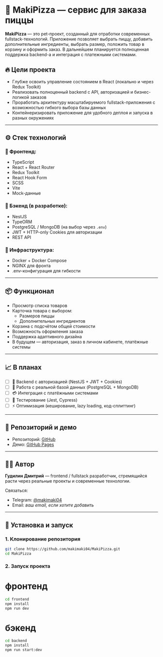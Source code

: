 # 🍕 MakiPizza — сервис для заказа пиццы

**MakiPizza** — это pet-проект, созданный для отработки современных fullstack-технологий. Приложение позволяет выбрать пиццу, добавить дополнительные ингредиенты, выбрать размер, положить товар в корзину и оформить заказ. В дальнейшем планируется полноценная поддержка backend-а и интеграция с платежными системами.

## 🔥 Цели проекта

- Глубже освоить управление состоянием в React (локально и через Redux Toolkit)
- Реализовать полноценный backend с API, авторизацией и бизнес-логикой заказов
- Проработать архитектуру масштабируемого fullstack-приложения с возможностью гибкого выбора базы данных
- Контейнеризировать приложение для удобного деплоя и запуска в разных окружениях

---

## ⚙️ Стек технологий

### 🧠 Фронтенд:
- TypeScript
- React + React Router
- Redux Toolkit
- React Hook Form
- SCSS
- Vite
- Mock-данные

### 🔧 Бэкенд (в разработке):
- NestJS
- TypeORM
- PostgreSQL / MongoDB (на выбор через `.env`)
- JWT + HTTP-only Cookies для авторизации
- REST API

### 🚢 Инфраструктура:
- Docker + Docker Compose
- NGINX для фронта
- .env-конфигурация для гибкости

---

## 📦 Функционал

- Просмотр списка товаров
- Карточка товара с выбором:
  - Размеров пиццы
  - Дополнительных ингредиентов
- Корзина с подсчётом общей стоимости
- Возможность оформления заказа
- Поддержка адаптивного дизайна
- В будущем — авторизация, заказ в личном кабинете, платёжные системы

---

## 📈 В планах

- [ ] 🔐 Backend с авторизацией (NestJS + JWT + Cookies)
- [ ] 🧾 Работа с реальной базой данных (PostgreSQL + MongoDB)
- [ ] 💳 Интеграция с платёжными системами
- [ ] 🧪 Тестирование (Jest, Cypress)
- [ ] ⚡️ Оптимизация (кеширование, lazy loading, код-сплиттинг)

---

## 📂 Репозиторий и демо

- Репозиторий: [GitHub](https://github.com/makimaki04/MakiPizza)
- Демо: [GitHub Pages](https://makimaki04.github.io/MakiPizza/)

---

## 🧑‍💻 Автор

**Гудилин Дмитрий** — frontend / fullstack разработчик, стремящийся расти через реальные проекты и современные технологии.

Связаться:
- Telegram: [@makimaki04](https://t.me/makimaki04)
- Email: _ваш email, если хотите добавить_

---

## 🚀 Установка и запуск

### 1. Клонирование репозитория

```bash
git clone https://github.com/makimaki04/MakiPizza.git
cd MakiPizza
```
### 2. Запуск проекта
# фронтенд
```bash
cd frontend
npm install
npm run dev
```

# бэкенд
```bash
cd backend
npm install
npm run start:dev
```


